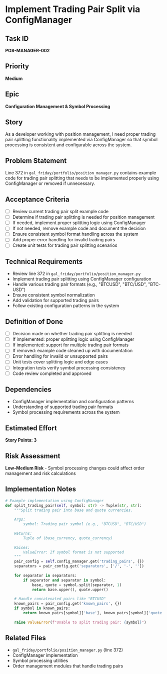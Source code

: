 # Implement Trading Pair Split via ConfigManager

## Task ID
**POS-MANAGER-002**

## Priority
**Medium**

## Epic
**Configuration Management & Symbol Processing**

## Story
As a developer working with position management, I need proper trading pair splitting functionality implemented via ConfigManager so that symbol processing is consistent and configurable across the system.

## Problem Statement
Line 372 in `gal_friday/portfolio/position_manager.py` contains example code for trading pair splitting that needs to be implemented properly using ConfigManager or removed if unnecessary.

## Acceptance Criteria
- [ ] Review current trading pair split example code
- [ ] Determine if trading pair splitting is needed for position management
- [ ] If needed, implement proper splitting logic using ConfigManager
- [ ] If not needed, remove example code and document the decision
- [ ] Ensure consistent symbol format handling across the system
- [ ] Add proper error handling for invalid trading pairs
- [ ] Create unit tests for trading pair splitting scenarios

## Technical Requirements
- Review line 372 in `gal_friday/portfolio/position_manager.py`
- Implement trading pair splitting using ConfigManager configuration
- Handle various trading pair formats (e.g., "BTCUSD", "BTC/USD", "BTC-USD")
- Ensure consistent symbol normalization
- Add validation for supported trading pairs
- Follow existing configuration patterns in the system

## Definition of Done
- [ ] Decision made on whether trading pair splitting is needed
- [ ] If implemented: proper splitting logic using ConfigManager
- [ ] If implemented: support for multiple trading pair formats
- [ ] If removed: example code cleaned up with documentation
- [ ] Error handling for invalid or unsupported pairs
- [ ] Unit tests cover splitting logic and edge cases
- [ ] Integration tests verify symbol processing consistency
- [ ] Code review completed and approved

## Dependencies
- ConfigManager implementation and configuration patterns
- Understanding of supported trading pair formats
- Symbol processing requirements across the system

## Estimated Effort
**Story Points: 3**

## Risk Assessment
**Low-Medium Risk** - Symbol processing changes could affect order management and risk calculations

## Implementation Notes
```python
# Example implementation using ConfigManager
def split_trading_pair(self, symbol: str) -> Tuple[str, str]:
    """Split trading pair into base and quote currencies.
    
    Args:
        symbol: Trading pair symbol (e.g., "BTCUSD", "BTC/USD")
        
    Returns:
        Tuple of (base_currency, quote_currency)
        
    Raises:
        ValueError: If symbol format is not supported
    """
    pair_config = self.config_manager.get('trading_pairs', {})
    separators = pair_config.get('separators', ['/', '-', ''])
    
    for separator in separators:
        if separator and separator in symbol:
            base, quote = symbol.split(separator, 1)
            return base.upper(), quote.upper()
    
    # Handle concatenated pairs like "BTCUSD"
    known_pairs = pair_config.get('known_pairs', {})
    if symbol in known_pairs:
        return known_pairs[symbol]['base'], known_pairs[symbol]['quote']
    
    raise ValueError(f"Unable to split trading pair: {symbol}")
```

## Related Files
- `gal_friday/portfolio/position_manager.py` (line 372)
- ConfigManager implementation
- Symbol processing utilities
- Order management modules that handle trading pairs 